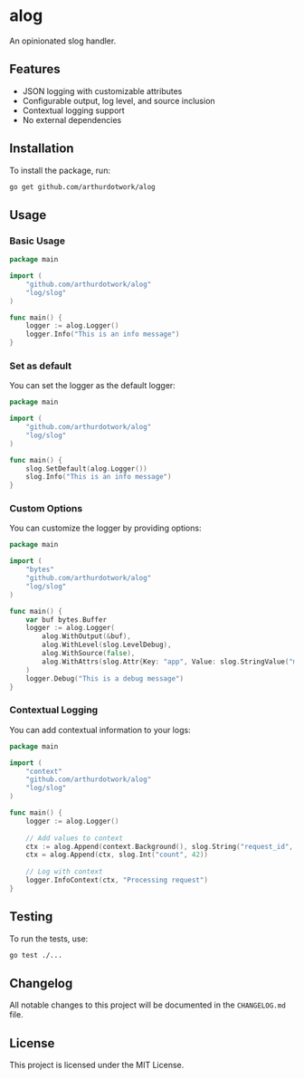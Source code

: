 # alog

An opinionated slog handler.

## Features

- JSON logging with customizable attributes
- Configurable output, log level, and source inclusion
- Contextual logging support
- No external dependencies

## Installation

To install the package, run:

```sh
go get github.com/arthurdotwork/alog
```

## Usage

### Basic Usage

```go
package main

import (
    "github.com/arthurdotwork/alog"
    "log/slog"
)

func main() {
    logger := alog.Logger()
    logger.Info("This is an info message")
}
```

### Set as default

You can set the logger as the default logger:

```go
package main

import (
    "github.com/arthurdotwork/alog"
    "log/slog"
)

func main() {
    slog.SetDefault(alog.Logger())
    slog.Info("This is an info message")
}
```

### Custom Options

You can customize the logger by providing options:

```go
package main

import (
    "bytes"
    "github.com/arthurdotwork/alog"
    "log/slog"
)

func main() {
    var buf bytes.Buffer
    logger := alog.Logger(
        alog.WithOutput(&buf),
        alog.WithLevel(slog.LevelDebug),
        alog.WithSource(false),
        alog.WithAttrs(slog.Attr{Key: "app", Value: slog.StringValue("myapp")}),
    )
    logger.Debug("This is a debug message")
}
```

### Contextual Logging

You can add contextual information to your logs:

```go
package main

import (
    "context"
    "github.com/arthurdotwork/alog"
    "log/slog"
)

func main() {
    logger := alog.Logger()
    
    // Add values to context
    ctx := alog.Append(context.Background(), slog.String("request_id", "12345"))
    ctx = alog.Append(ctx, slog.Int("count", 42))
    
    // Log with context
    logger.InfoContext(ctx, "Processing request")
}
```

## Testing

To run the tests, use:

```sh
go test ./...
```

## Changelog

All notable changes to this project will be documented in the `CHANGELOG.md` file.

## License

This project is licensed under the MIT License.
